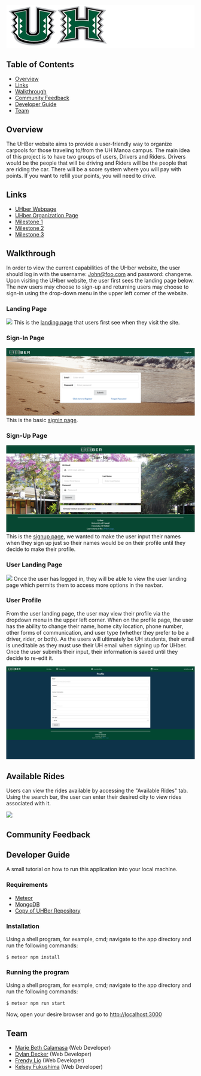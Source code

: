 ![](images/UHber.png)

## Table of Contents

* [Overview](#overview)
* [Links](#links)
* [Walkthrough](#walkthrough)
* [Community Feedback](#community-feedback)
* [Developer Guide](#developer-guide)
* [Team](#team)

## Overview

The UHBer website aims to provide a user-friendly way to organize carpools for those traveling to/from the UH Manoa campus. The main idea of this project is to have two groups of users, Drivers and Riders. Drivers would be the people that will be driving and Riders will be the people that are riding the car. There will be a score system where you will pay with points. If you want to refill your points, you will need to drive. 

## Links

* [UHber Webpage](http://uhber.meteorapp.com/#/)
* [UHber Organization Page](https://github.com/UHBer/)
* [Milestone 1](https://github.com/UHBer/UHBer/projects/1)
* [Milestone 2](https://github.com/UHBer/UHBer/projects/2)
* [Milestone 3](https://github.com/UHBer/UHBer/projects/3)

## Walkthrough

In order to view the current capabilities of the UHber website, the user should log in with the username: John@foo.com and password: changeme. Upon visiting the UHber website, the user first sees the landing page below. The new users may choose to sign-up and returning users may choose to sign-in using the drop-down menu in the upper left corner of the website. 

### Landing Page
![](images/new-landing2.PNG)
This is the [landing page](http://uhber.meteorapp.com/#/) that users first see when they visit the site. 

### Sign-In Page
![](images/new_signInPage.png)
This is the basic [signin page](http://uhber.meteorapp.com/#/signin).

### Sign-Up Page 
![](images/signUpPage.png)
This is the [signup page](http://uhber.meteorapp.com/#/signup), we wanted to make the user input their names when they sign up just so their names would be on their profile until they decide to make their profile.

### User Landing Page
![](images/new-userLanding2.PNG)
Once the user has logged in, they will be able to view the user landing page which permits them to access more options in the navbar.

### User Profile 
From the user landing page, the user may view their profile via the dropdown menu in the upper left corner. When on the profile page, the user has the ability to change their name, home city location, phone number, other forms of communication, and user type (whether they prefer to be a driver, rider, or both). As the users will ultimately be UH students, their email is uneditable as they must use their UH email when signing up for UHber. Once the user submits their input, their information is saved until they decide to re-edit it.

![](images/profile-page.PNG)

## Available Rides
Users can view the rides available by accessing the "Available Rides" tab. Using the search bar, the user can enter their desired city to view rides associated with it.

![](images/rides-page.PNG)


## Community Feedback 


## Developer Guide
A small tutorial on how to run this application into your local machine.

### Requirements
* [Meteor](https://www.meteor.com/install)
* [MongoDB](https://www.mongodb.com/)
* [Copy of UHBer Repository](https://github.com/UHBer/UHBer)

### Installation
Using a shell program, for example, cmd; navigate to the app directory and run the following commands:

```
$ meteor npm install
```

### Running the program
Using a shell program, for example, cmd; navigate to the app directory and run the following commands:

```
$ meteor npm run start
```

Now, open your desire browser and go to [http://localhost:3000](http://localhost:3000)


## Team

* [Marie Beth Calamasa](https://github.com/mcalamasa) (Web Developer)
* [Dylan Decker](https://github.com/dylandecker) (Web Developer)
* [Frendy Lio](https://github.com/frendylio) (Web Developer)
* [Kelsey Fukushima](https://github.com/kryf) (Web Developer)
